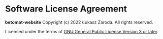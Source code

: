 Software License Agreement
==========================

**betomat-website**
Copyright (c) 2022 Łukasz Zaroda. All rights reserved.

Licensed under the terms of [GNU General Public License Version 3 or later](http://www.gnu.org/licenses/gpl.html).
